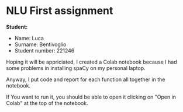 # NLU First assignment

**Student:**
* Name: Luca
* Surname: Bentivoglio
* Student number: 221246


Hoping it will be appriciated, I created a Colab notebook because I had some problems in installing spaCy on my personal laptop.

Anyway, I put code and report for each function all together in the notebook.

If You want to run it, you should be able to open it clicking on "Open in Colab" at the top of the notebook.
